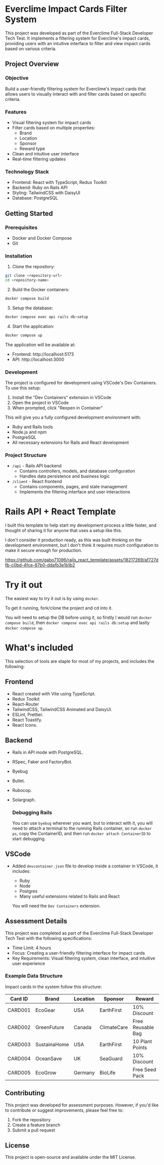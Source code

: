 # Everclime Impact Cards Filter System

This project was developed as part of the Everclime Full-Stack Developer Tech Test. It implements a filtering system for Everclime's impact cards, providing users with an intuitive interface to filter and view impact cards based on various criteria.

## Project Overview

### Objective

Build a user-friendly filtering system for Everclime's impact cards that allows users to visually interact with and filter cards based on specific criteria.

### Features

- Visual filtering system for impact cards
- Filter cards based on multiple properties:
  - Brand
  - Location
  - Sponsor
  - Reward type
- Clean and intuitive user interface
- Real-time filtering updates

### Technology Stack

- Frontend: React with TypeScript, Redux Toolkit
- Backend: Ruby on Rails API
- Styling: TailwindCSS with DaisyUI
- Database: PostgreSQL

## Getting Started

### Prerequisites

- Docker and Docker Compose
- Git

### Installation

1. Clone the repository:

```bash
git clone <repository-url>
cd <repository-name>
```

2. Build the Docker containers:

```bash
docker compose build
```

3. Setup the database:

```bash
docker compose exec api rails db:setup
```

4. Start the application:

```bash
docker compose up
```

The application will be available at:

- Frontend: http://localhost:5173
- API: http://localhost:3000

### Development

The project is configured for development using VSCode's Dev Containers. To use this setup:

1. Install the "Dev Containers" extension in VSCode
2. Open the project in VSCode
3. When prompted, click "Reopen in Container"

This will give you a fully configured development environment with:

- Ruby and Rails tools
- Node.js and npm
- PostgreSQL
- All necessary extensions for Rails and React development

### Project Structure

- `/api` - Rails API backend
  - Contains controllers, models, and database configuration
  - Handles data persistence and business logic
- `/client` - React frontend
  - Contains components, pages, and state management
  - Implements the filtering interface and user interactions

# Rails API + React Template

I built this template to help start my development process a little faster, and thought of sharing it
for anyone that uses a setup like this.

I don't consider it production ready, as this was built thinking on the development environment,
but I don't think it requires much configuration to make it secure enough for production.

https://github.com/gabo71096/rails_react_template/assets/18217269/af727dfb-c0bd-4fce-87b0-ddafb3e1b1b2

# Try it out

The easiest way to try it out is by using `docker`.

To get it running, fork/clone the project and cd into it.

You will need to setup the DB before using it, so firstly I would run `docker compose build`, then
`docker compose exec api rails db:setup` and lastly `docker compose up`.

# What's included

This selection of tools are staple for most of my projects, and includes the following:

## Frontend

- React created with Vite using TypeScript.
- Redux Toolkit
- React-Router
- TailwindCSS, TailwindCSS Animated and DaisyUI.
- ESLint, Prettier.
- React Toastify.
- React Icons.

## Backend

- Rails in API mode with PostgreSQL.
- RSpec, Faker and FactoryBot.
- Byebug
- Bullet.
- Rubocop.
- Solargraph.

  ### Debugging Rails

  You can use `byebug` wherever you want, but to interact with it, you will need to attach a terminal to the running
  Rails container, so run `docker ps`, copy the ContainerID, and then run `docker attach ContainerID`
  to start debugging.

## VSCode

- Added `devcontainer.json` file to develop inside a container in VSCode, it includes:

  - Ruby
  - Node
  - Postgres
  - Many useful extensions related to Rails and React

  You will need the `Dev Containers` extension.

## Assessment Details

This project was completed as part of the Everclime Full-Stack Developer Tech Test with the following specifications:

- Time Limit: 4 hours
- Focus: Creating a user-friendly filtering interface for impact cards
- Key Requirements: Visual filtering system, clean interface, and intuitive user experience

### Example Data Structure

Impact cards in the system follow this structure:

| Card ID | Brand        | Location | Sponsor     | Reward            |
| ------- | ------------ | -------- | ----------- | ----------------- |
| CARD001 | EcoGear      | USA      | EarthFirst  | 10% Discount      |
| CARD002 | GreenFuture  | Canada   | ClimateCare | Free Reusable Bag |
| CARD003 | SustainaHome | USA      | EarthFirst  | 10 Plant Points   |
| CARD004 | OceanSave    | UK       | SeaGuard    | 10% Discount      |
| CARD005 | EcoGrow      | Germany  | BioLife     | Free Seed Pack    |

## Contributing

This project was developed for assessment purposes. However, if you'd like to contribute or suggest improvements, please feel free to:

1. Fork the repository
2. Create a feature branch
3. Submit a pull request

## License

This project is open-source and available under the MIT License.
